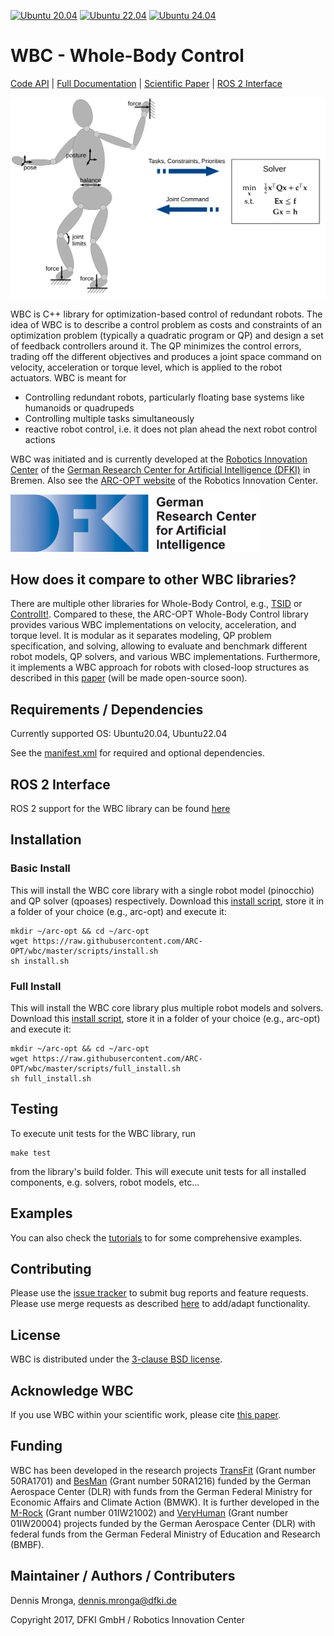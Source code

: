 [![Ubuntu 20.04](https://github.com/ARC-OPT/wbc/actions/workflows/build_and_test_ubuntu20.04.yml/badge.svg)](https://github.com/ARC-OPT/wbc/actions/workflows/build_and_test_ubuntu20.04.yml)
[![Ubuntu 22.04](https://github.com/ARC-OPT/wbc/actions/workflows/build_and_test_ubuntu22.04.yml/badge.svg)](https://github.com/ARC-OPT/wbc/actions/workflows/build_and_test_ubuntu22.04.yml)
[![Ubuntu 24.04](https://github.com/ARC-OPT/wbc/actions/workflows/build_and_test_ubuntu24.04.yml/badge.svg)](https://github.com/ARC-OPT/wbc/actions/workflows/build_and_test_ubuntu24.04.yml)

# WBC - Whole-Body Control

[Code API](https://arc-opt.github.io/wbc/index.html)  | [Full Documentation](https://arc-opt.github.io/Documentation/) | [Scientific Paper](https://arc-opt.github.io/Documentation/publications/icra_2022/index.html) | [ROS 2 Interface](https://github.com/ARC-OPT/wbc_ros)

<img src="doc/images/wbc_principle.svg" width="600"/>

WBC is C++ library for optimization-based control of redundant robots. The idea of WBC is to describe a control problem as costs and constraints of an optimization problem (typically a quadratic program or QP) and design a set of feedback controllers around it. The QP minimizes the control errors, trading off the different objectives and produces a joint space command on velocity, acceleration or torque level, which is applied to the robot actuators. WBC is meant for
* Controlling redundant robots, particularly floating base systems like humanoids or quadrupeds
* Controlling multiple tasks simultaneously
* reactive robot control, i.e. it does not plan ahead the next robot control actions

WBC was initiated and is currently developed at the [Robotics Innovation Center](http://robotik.dfki-bremen.de/en/startpage.html) of the [German Research Center for Artificial Intelligence (DFKI)](http://www.dfki.de) in Bremen. Also see the [ARC-OPT website](https://robotik.dfki-bremen.de/en/research/softwaretools/arc-opt/) of the Robotics Innovation Center.

<img src="https://github.com/ARC-OPT/wbc/blob/master/doc/images/DFKI_Logo_e_schrift.jpg"  width="400" >

## How does it compare to other WBC libraries?

There are multiple other libraries for Whole-Body Control, e.g., [TSID](https://github.com/stack-of-tasks/tsid) or [ControlIt!](https://github.com/liangfok/controlit). Compared to these, the ARC-OPT Whole-Body Control library provides various WBC implementations on velocity, acceleration, and torque level. It is modular as it separates modeling, QP problem specification, and solving, allowing to evaluate and benchmark different robot models, QP solvers, and various WBC implementations. Furthermore, it implements a WBC approach for robots with closed-loop structures as described in this [paper](https://arc-opt.github.io/Documentation/publications/icra_2022/index.html) (will be made open-source soon).

## Requirements / Dependencies

Currently supported OS: Ubuntu20.04, Ubuntu22.04

See the [manifest.xml](https://github.com/ARC-OPT/wbc/blob/master/manifest.xml) for required and optional dependencies. 

## ROS 2 Interface

ROS 2 support for the WBC library can be found [here](https://github.com/ARC-OPT/wbc_ros)

## Installation

### Basic Install

This will install the WBC core library with a single robot model (pinocchio) and QP solver (qpoases) respectively. Download this [install script](https://github.com/ARC-OPT/wbc/blob/master/scripts/install.sh?raw=1), store it in a folder of your choice (e.g., arc-opt) and execute it:

```
mkdir ~/arc-opt && cd ~/arc-opt
wget https://raw.githubusercontent.com/ARC-OPT/wbc/master/scripts/install.sh
sh install.sh
```
### Full Install

This will install the WBC core library plus multiple robot models and solvers. Download this [install script](https://github.com/ARC-OPT/wbc/blob/master/scripts/full_install.sh?raw=1), store it in a folder of your choice (e.g., arc-opt) and execute it:

```
mkdir ~/arc-opt && cd ~/arc-opt
wget https://raw.githubusercontent.com/ARC-OPT/wbc/master/scripts/full_install.sh
sh full_install.sh
```

## Testing

To execute unit tests for the WBC library, run
```
make test
```
from the library's build folder. This will execute unit tests for all installed components, e.g. solvers, robot models, etc...

## Examples 

You can also check the [tutorials](https://github.com/ARC-OPT/wbc/tree/master/tutorials) to for some comprehensive examples.

## Contributing

Please use the [issue tracker](https://github.com/ARC-OPT/wbc/issues) to submit bug reports and feature requests. Please use merge requests as described [here](https://github.com/ARC-OPT/wbc/blob/master/CONTRIBUTING.md) to add/adapt functionality. 

## License

WBC is distributed under the [3-clause BSD license](https://opensource.org/licenses/BSD-3-Clause).

## Acknowledge WBC

If you use WBC within your scientific work, please cite [this paper](https://arc-opt.github.io/Documentation/publications/icra_2022/index.html).

## Funding

WBC has been developed in the research projects [TransFit](https://robotik.dfki-bremen.de/en/research/projects/transfit/) (Grant number 50RA1701) and [BesMan](https://robotik.dfki-bremen.de/en/research/projects/besman.html) (Grant number 50RA1216) funded by the German Aerospace Center (DLR) with funds from the German	Federal Ministry for Economic Affairs and Climate Action (BMWK). It is further developed in the [M-Rock](https://robotik.dfki-bremen.de/en/research/projects/m-rock/) (Grant number 01IW21002) and [VeryHuman](https://robotik.dfki-bremen.de/en/research/projects/veryhuman/) (Grant number  01IW20004) projects funded by the German Aerospace Center (DLR) with federal funds from the German Federal Ministry of Education and Research (BMBF).

## Maintainer / Authors / Contributers

Dennis Mronga, dennis.mronga@dfki.de

Copyright 2017, DFKI GmbH / Robotics Innovation Center

